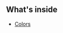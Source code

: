 ## What's inside

- [Colors](https://github.com/Indigo-ds/Indigo-Design-System/tree/main/design-kit/PDF/Colors.pdf)
